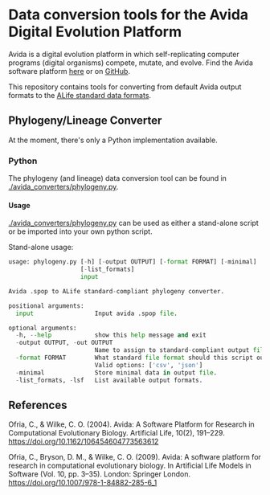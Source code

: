 # Data conversion tools for the Avida Digital Evolution Platform

Avida is a digital evolution platform in which self-replicating computer programs
(digital organisms) compete, mutate, and evolve. Find the Avida software platform
[here](https://avida.devosoft.org/) or on [GitHub](https://github.com/devosoft/avida).

This repository contains tools for converting from default Avida output formats to
the [ALife standard data formats](https://github.com/alife-data-standards/alife-data-standards).

## Phylogeny/Lineage Converter

At the moment, there's only a Python implementation available.

### Python

The phylogeny (and lineage) data conversion tool can be found in
[./avida_converters/phylogeny.py](./avida_converters/phylogeny.py). 

#### Usage

[./avida_converters/phylogeny.py](./avida_converters/phylogeny.py) can be used as
either a stand-alone script or be imported into your own python script.

Stand-alone usage:

```python
usage: phylogeny.py [-h] [-output OUTPUT] [-format FORMAT] [-minimal]
                    [-list_formats]
                    input

Avida .spop to ALife standard-compliant phylogeny converter.

positional arguments:
  input                 Input avida .spop file.

optional arguments:
  -h, --help            show this help message and exit
  -output OUTPUT, -out OUTPUT
                        Name to assign to standard-compliant output file.
  -format FORMAT        What standard file format should this script output?
                        Valid options: ['csv', 'json']
  -minimal              Store minimal data in output file.
  -list_formats, -lsf   List available output formats.
```

## References

Ofria, C., & Wilke, C. O. (2004). Avida: A Software Platform for Research in Computational Evolutionary Biology. Artificial Life, 10(2), 191–229. https://doi.org/10.1162/106454604773563612

Ofria, C., Bryson, D. M., & Wilke, C. O. (2009). Avida: A software platform for research in computational evolutionary biology. In Artificial Life Models in Software (Vol. 10, pp. 3–35). London: Springer London. https://doi.org/10.1007/978-1-84882-285-6_1